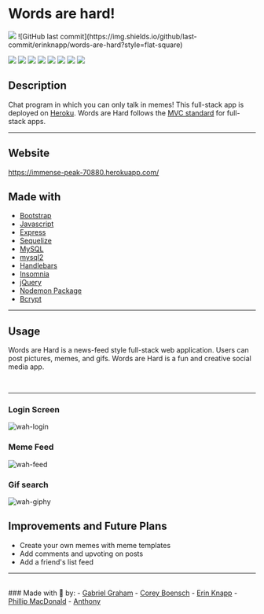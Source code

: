# Words are hard! 
<img src="https://github.com/erinknapp/words-are-hard/blob/develop/public/assets/images/lets%20do%20this.jpg">
![GitHub last commit](https://img.shields.io/github/last-commit/erinknapp/words-are-hard?style=flat-square)
<p>
    <img src="https://img.shields.io/badge/Javascript-yellow" />
    <img src="https://img.shields.io/badge/Express-orange" />
    <img src="https://img.shields.io/badge/Sequelize-blue"  />
    <img src="https://img.shields.io/badge/mySQL-blue"  />
    <img src="https://img.shields.io/badge/dotenv-green" />
    <img src="https://img.shields.io/badge/-Nodemon-green" />
    <img src="https://img.shields.io/badge/-Bootstrap-blueviolet" />
    <img src="https://img.shields.io/badge/-Handlebars-blueviolet" />
</p>

## Description
Chat program in which you can only talk in memes! This full-stack app is deployed on <a href="https://www.https://www.heroku.com/">Heroku</a>. Words are Hard follows the <a href="https://towardsdatascience.com/everything-you-need-to-know-about-mvc-architecture-3c827930b4c1">MVC standard</a> for full-stack apps.
<hr/>

## Website
<a href ="https://immense-peak-70880.herokuapp.com/">https://immense-peak-70880.herokuapp.com/</a>

## Made with
- <a href="https://getbootstrap.com/">Bootstrap</a>
- <a href="https://developer.mozilla.org/en-US/docs/Web/JavaScript">Javascript</a>
- <a href="https://www.npmjs.com/package/express">Express</a>
- <a href="https://www.npmjs.com/package/sequelize">Sequelize</a>
- <a href="https://www.mysql.com/">MySQL</a>
- <a href="https://www.npmjs.com/package/mysql2">mysql2</a>
- <a href="https://www.npmjs.com/package/express-handlebars">Handlebars</a>
- <a href="https://insomnia.rest/">Insomnia</a>
- <a href="https://jquery.com/">jQuery</a>
- <a href="https://www.npmjs.com/package/nodemon">Nodemon Package</a>
- <a href="https://www.npmjs.com/package/bcrypt">Bcrypt</a>
<hr/>

## Usage
Words are Hard is a news-feed style full-stack web application. Users can post pictures, memes, and gifs. Words are Hard is a fun and creative social media app.

<br/>
<hr/>

### Login Screen

![wah-login](https://user-images.githubusercontent.com/91582982/151898234-a07df3ec-8689-4218-81d4-066cb031b6cf.JPG)

### Meme Feed

![wah-feed](https://user-images.githubusercontent.com/91582982/151898258-392a674d-8970-465b-97dd-172b293af91b.JPG)

### Gif search

![wah-giphy](https://user-images.githubusercontent.com/91582982/151898275-9092cc7e-06dc-4f21-a338-24d56589bc9a.JPG)


## Improvements and Future Plans
- Create your own memes with meme templates
- Add comments and upvoting on posts
- Add a friend's list feed
<hr />
<br />
### Made with 💚 by:         
- <a class="mx-2 fs-7 mb-0" href="https://github.com/gr4ham18" target="_blank">Gabriel Graham</a>
- <a class="mx-2 fs-7 mb-0" href="https://github.com/cboensch6505" target="_blank">Corey Boensch</a>
- <a class="mx-2 fs-7 mb-0" href="https://github.com/erinknapp" target="_blank">Erin Knapp</a>
- <a class="mx-2 fs-7 mb-0" href="https://github.com/pmacdonald15" target="_blank">Phillip MacDonald</a>
- <a class="mx-2 fs-7 mb-0" href="https://github.com/Spooncodes" target="_blank">Anthony 
